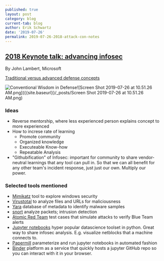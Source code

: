 ```yaml
---
published: true
layout: post
category: blog
current-tab: blog
author: Erik Schwartz
date: '2019-07-26'
permalink: 2019-07-26-2018-attack-con-notes
---
```


## [2018 Keynote talk: advancing infosec](https://www.youtube.com/watch?v=yslLIqfOKCU&list=PLkTApXQou_8JrhtrFDfAskvMqk97Yu2S2&index=2&t=0s)

By John Lambert, Microsoft 

[Traditional versus advanced defense concepts](https://youtu.be/yslLIqfOKCU?list=PLkTApXQou_8JrhtrFDfAskvMqk97Yu2S2&t=246)

![Conventional Wisdom in Defense]({{site.baseurl}}/_posts/Screen%20Shot%202019-07-26%20at%2010.51.26%20AM.png)![Screen Shot 2019-07-26 at 10.51.26 AM.png]({{site.baseurl}}/_posts/Screen Shot 2019-07-26 at 10.51.26 AM.png)

### Ideas

- Reverse mentorship, where less experienced person explains concept to more experienced 
- How to increse rate of learning
	- Promote community
	- Organized knowledge
	- Executeable Know-how
    - Repeatable Analysis
- "Githubification" of Infosec: important for community to share vendor-neutral learnings that any tool can pull in. So that we can all benefit for any other team's incident response, just just our own. Multiply our power.


### Selected tools mentioned

- [Mimikatz](https://github.com/gentilkiwi/mimikatz) tool to explore windows security
- [Virustotal](https://www.virustotal.com/gui/home/upload) to analyze files and URLs for maliciousness
- [Yara](https://virustotal.github.io/yara/) database of metadata to identify malware samples
- [snort](https://www.snort.org/) analyze packets; intrusion detection
- [Atomic Red Team](https://github.com/redcanaryco/atomic-red-team) test cases that simulate attacks to verify Blue Team alerts
- [Jupyter notebooks](https://jupyter.org/) hyper popular datascience toolset in python. Great way to share infosec analysis. E.g. visualize netblocks that a machine connects to.
- [Papermill](https://github.com/nteract/papermill) parameterize and run jupyter notebooks in automated fashion 
- [Binder](https://mybinder.org/) platform as a service that quickly hosts a jupyter GitHub repo so you can interact with it in your browser.

